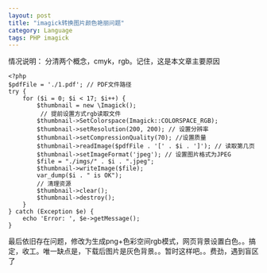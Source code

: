 ```yaml
---
layout: post
title: "imagick转换图片颜色艳丽问题"
category: Language
tags: PHP imagick
---
```


情况说明：
分清两个概念，cmyk，rgb。记住，这是本文章主要原因

```
<?php
$pdfFile = './1.pdf'; // PDF文件路径
try {
    for ($i = 0; $i < 17; $i++) {
        $thumbnail = new \Imagick();
         // 提前设置方式rgb读取文件
        $thumbnail->SetColorspace(Imagick::COLORSPACE_RGB);
        $thumbnail->setResolution(200, 200); // 设置分辨率
        $thumbnail->setCompressionQuality(70); //设置质量
        $thumbnail->readImage($pdfFile . '[' . $i . ']'); // 读取第几页
        $thumbnail->setImageFormat('jpeg'); // 设置图片格式为JPEG
        $file = "./imgs/" . $i . ".jpeg";
        $thumbnail->writeImage($file);
        var_dump($i . " is OK");
        // 清理资源
        $thumbnail->clear();
        $thumbnail->destroy();
    }
} catch (Exception $e) {
    echo 'Error: ', $e->getMessage();
}

```


最后依旧存在问题，修改为生成png+色彩空间rgb模式，网页背景设置白色。。搞定，收工。唯一缺点是，下载后图片是灰色背景。。暂时这样吧。。费劲，遇到盲区了
